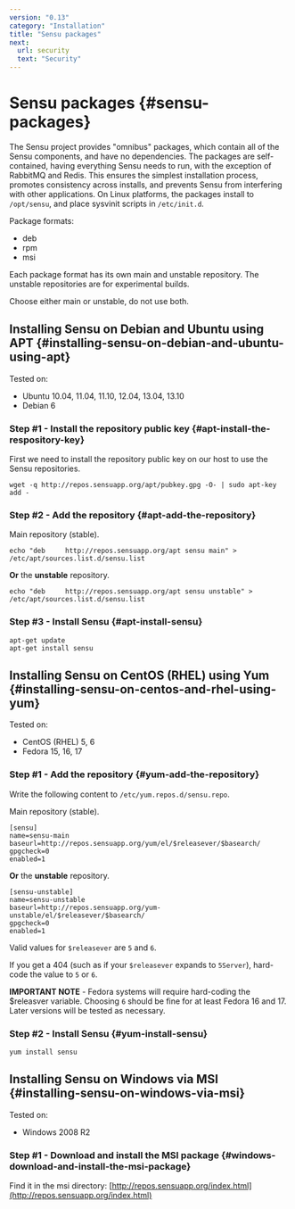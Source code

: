 ```yaml
---
version: "0.13"
category: "Installation"
title: "Sensu packages"
next:
  url: security
  text: "Security"
---
```


# Sensu packages {#sensu-packages}

The Sensu project provides "omnibus" packages, which contain all of
the Sensu components, and have no dependencies. The packages are
self-contained, having everything Sensu needs to run, with the
exception of RabbitMQ and Redis. This ensures the simplest
installation process, promotes consistency across installs, and
prevents Sensu from interfering with other applications. On Linux
platforms, the packages install to `/opt/sensu`, and place sysvinit
scripts in `/etc/init.d`.

Package formats:

* deb
* rpm
* msi

Each package format has its own main and unstable repository. The
unstable repositories are for experimental builds.

Choose either main or unstable, do not use both.

## Installing Sensu on Debian and Ubuntu using APT {#installing-sensu-on-debian-and-ubuntu-using-apt}

Tested on:

* Ubuntu 10.04, 11.04, 11.10, 12.04, 13.04, 13.10
* Debian 6

### Step #1 - Install the repository public key {#apt-install-the-respository-key}

First we need to install the repository public key on our host to use
the Sensu repositories.

~~~ shell
wget -q http://repos.sensuapp.org/apt/pubkey.gpg -O- | sudo apt-key add -
~~~

### Step #2 - Add the repository {#apt-add-the-repository}

Main repository (stable).

~~~ shell
echo "deb     http://repos.sensuapp.org/apt sensu main" > /etc/apt/sources.list.d/sensu.list
~~~

**Or** the **unstable** repository.

~~~ shell
echo "deb     http://repos.sensuapp.org/apt sensu unstable" > /etc/apt/sources.list.d/sensu.list
~~~

### Step #3 - Install Sensu {#apt-install-sensu}

~~~shell
apt-get update
apt-get install sensu
~~~

## Installing Sensu on CentOS (RHEL) using Yum {#installing-sensu-on-centos-and-rhel-using-yum}

Tested on:

* CentOS (RHEL) 5, 6
* Fedora 15, 16, 17

### Step #1 - Add the repository {#yum-add-the-repository}

Write the following content to `/etc/yum.repos.d/sensu.repo`.

Main repository (stable).

~~~ shell
[sensu]
name=sensu-main
baseurl=http://repos.sensuapp.org/yum/el/$releasever/$basearch/
gpgcheck=0
enabled=1
~~~

**Or** the **unstable** repository.

~~~ shell
[sensu-unstable]
name=sensu-unstable
baseurl=http://repos.sensuapp.org/yum-unstable/el/$releasever/$basearch/
gpgcheck=0
enabled=1
~~~

Valid values for `$releasever` are `5` and `6`.

If you get a 404 (such as if your `$releasever` expands to `5Server`),
hard-code the value to `5` or `6`.

**IMPORTANT NOTE** - Fedora systems will require hard-coding the
  $releasver variable. Choosing `6` should be fine for at least Fedora
  16 and 17. Later versions will be tested as necessary.

### Step #2 - Install Sensu {#yum-install-sensu}

~~~shell
yum install sensu
~~~

## Installing Sensu on Windows via MSI {#installing-sensu-on-windows-via-msi}

Tested on:

* Windows 2008 R2

### Step #1 - Download and install the MSI package {#windows-download-and-install-the-msi-package}

Find it in the msi directory: [http://repos.sensuapp.org/index.html](http://repos.sensuapp.org/index.html)
